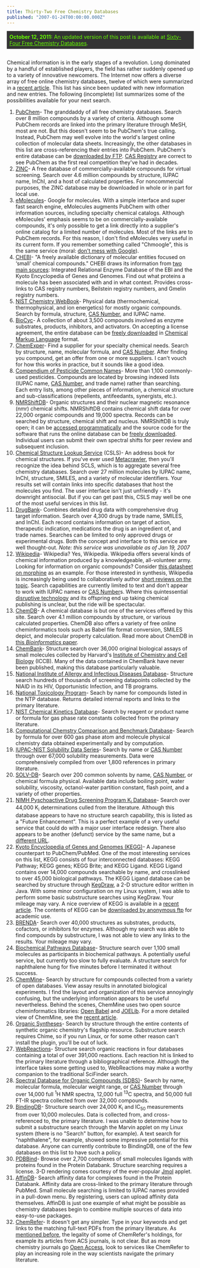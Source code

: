 ```yaml
---
title: Thirty-Two Free Chemistry Databases
published: "2007-01-24T00:00:00.000Z"
---
```


<div style="background: #333; color: #66ff00; margin-bottom: 2em; padding: 0.5em; font-style: sans-serif;">
  <strong>October 12, 2011:</strong> An updated version of this post is available at <a href="http://depth-first.com/articles/2011/10/12/sixty-four-free-chemistry-databases" style="color: #66ff00;">Sixty-Four Free Chemistry Databases</a>.
</div>

Chemical information is in the early stages of a revolution. Long dominated by a handful of established players, the field has rather suddenly opened up to a variety of innovative newcomers. The Internet now offers a diverse array of free online chemistry databases, twelve of which were summarized in a <a href="http://depth-first.com/articles/2006/11/07/twelve-free-chemistry-databases">recent article</a>. This list has since been updated with new information and new entries. The following (incomplete) list summarizes some of the possibilities available for your next search.

1. <a href="http://pubchem.ncbi.nlm.nih.gov/">PubChem</a>- The granddaddy of all free chemistry databases. Search over 8 million compounds by a variety of criteria. Although some PubChem records are linked into the primary literature through MeSH, most are not. But this doesn't seem to be PubChem's true calling. Instead, PubChem may well evolve into the world's largest online collection of molecular data sheets. Increasingly, the other databases in this list are cross-referencing their entries into PubChem. PubChem's entire database can be <a href="http://depth-first.com/articles/2006/09/29/hacking-pubchem-direct-access-with-ftp">downloaded by FTP</a>. 
<a href="http://www.cas.org/EO/regsys.html">CAS Registry</a> are correct to see PubChem as the first real competition they've had in  decades.
2. <a href="http://blaster.docking.org/zinc/">ZINC</a>- A free database of commercially-available compounds for virtual screening. Search over 4.6 million compounds by structure, IUPAC name, InChI, and a host of calculated properties. For noncommercial purposes, the ZINC database may be downloaded in whole or in part for local use.
3. <a href="http://emolecules.com">eMolecules</a>- Google for molecules. With a simple interface and super fast search engine, eMolecules augments PubChem with other information sources, including specialty chemical catalogs. Although eMolecules' emphasis seems to be on commercially-available compounds, it's only possible to get a link directly into a supplier's online catalog for a limited number of molecules. Most of the links are to PubChem records. For this reason, I don't find eMolecules very useful in its current form. If you remember something called "Chmoogle", this is the same service (moral: <a href="http://www.emolecules.com/doc/google_vs_chmoogle/index.htm">don't mess with Google</a>).
4. <a href="http://www.ebi.ac.uk/chebi/">CHEBI</a>- "A freely available dictionary of molecular entities focused on ‘small’ chemical compounds." CHEBI draws its information from <a href="http://www.ebi.ac.uk/chebi/faqForward.do#3">two main sources</a>: Integrated Relational Enzyme Database of the EBI and the Kyoto Encyclopedia of Genes and Genomes. Find out what proteins a molecule has been associated with and in what context. Provides cross-links to CAS registry numbers, Beilstein registry numbers, and Gmelin registry numbers.
5. <a href="http://webbook.nist.gov/chemistry/">NIST Chemistry WebBook</a>- Physical data (thermochemical, thermophysical, and ion energetics) for mostly organic compounds. Search by formula, structure, <a href="http://metamolecular.com/cheminformatics/what-is-a-cas-number/">CAS Number</a>, and IUPAC name.
6. <a href="http://biocyc.org/open-compounds.shtml">BioCyc</a>- A collection of about 3,500 compounds involved as enzyme substrates, products, inhibitors, and activators. On accepting a license agreement, the entire database can be <a href="http://biocyc.org/download.shtml">freely downloaded</a> in <a href="http://www.xml-cml.org/">Chemical Markup Language</a> format.
7. <a href="http://www.chemexper.com/">ChemExper</a>- Find a supplier for your specialty chemical needs. Search by structure, name, molecular formula, and <a href="http://metamolecular.com/cheminformatics/what-is-a-cas-number/">CAS Number</a>. After finding you compound, get an offer from one or more suppliers. I can't vouch for how this works in practice, but it sounds like a good idea.
8. <a href="http://www.alanwood.net/pesticides/">Compendium of Pesticide Common Names</a>- More than 1,100 commonly-used pesticides. Compounds are located by browsing indexed lists (IUPAC name, <a href="http://metamolecular.com/cheminformatics/what-is-a-cas-number/">CAS Number</a>, and trade name) rather than searching. Each entry lists, among other pieces of information, a chemical structure and sub-classifications (repellents, antifeedants, synergists, etc.).
9. <a href="http://nmrshiftdb.org">NMRShiftDB</a>- Organic structures and their nuclear magnetic resonance (nmr) chemical shifts. NMRShiftDB contains chemical shift data for over 22,000 organic compounds and 19,000 spectra. Records can be searched by structure, chemical shift and nucleus. NMRShiftDB is truly open; it can be <a href="http://depth-first.com/articles/2006/09/04/hacking-nmrshiftdb">accessed programmatically</a> and the source code for the software that runs the online database can be <a href="http://sourceforge.net/projects/nmrshiftdb/">freely downloaded</a>. Individual users can submit their own spectral shifts for peer review and subsequent inclusion.
10. <a href="http://cholla.chemnavigator.com/cgi-bin/lookup/search">Chemical Structure Lookup Service</a> (CSLS)- An address book for chemical structures. If you've ever used <a href="http://metacrawler.com">Metacrawler</a>, then you'll recognize the idea behind SCLS, which is to aggregate several free chemistry databases. Search over 27 million molecules by IUPAC name, InChI, structure, SMILES, and a variety of molecular identifiers. Your results set will contain links into specific databases that host the molecules you find. The user interface isn't just unfriendly - it's downright antisocial. But if you can get past this, CSLS may well be one of the most useful services in this list.
11. <a href="http://redpoll.pharmacy.ualberta.ca/drugbank/index.html">DrugBank</a>- Combines detailed drug data with comprehensive drug target information. Search over 4,300 drugs by trade name, SMILES, and InChI. Each record contains information on target of action, therapeutic indication, medications the drug is an ingredient of, and trade names. Searches can be limited to only approved drugs or experimental drugs. Both the concept and interface to this service are well thought-out. <em>Note: this service was unavailable as of Jan 19, 2007</em>
12. <a href="http://wikipedia.com">Wikipedia</a>- Wikipedia? Yes, Wikipedia. Wikipedia offers several kinds of chemical information produced by a knowledgeable, all-volunteer army. Looking for information on organic compounds? Consider <a href="http://en.wikipedia.org/wiki/Morphine">this datasheet on morphine</a> as an example. For those interested in synthesis, Wikipedia is increasingly being used to collaboratively author <a href="http://depth-first.com/articles/2006/09/08/chemical-reviews-on-wikipedia">short reviews on the topic</a>. Search capabilities are currently limited to text and don't appear to work with IUPAC names or <a href="http://metamolecular.com/cheminformatics/what-is-a-cas-number/">CAS Number</a>s.  Where this quintessential <a href="http://www.amazon.com/exec/obidos/tg/detail/-/0060521996/qid=1101756443/sr=8-1/ref=pd_ka_1/102-0228227-9568947?v=glance&amp;s=books&amp;n=507846">disruptive technology</a> and its offspring end up taking chemical publishing is unclear, but the ride will be spectacular.
13. <a href="http://cdb.ics.uci.edu/CHEM/Web/">ChemDB</a>- A chemical database is but one of the services offered by this site. Search over 4.1 million compounds by structure, or various calculated properties. ChemDB also offers a variety of free online cheminformatics tools such as Babel file format conversion, SMILES depict, and molecular property calculation. Read more about ChemDB in <a href="http://dx.doi.org/10.1093/bioinformatics/bti683">this <em>Bioinformatics</em> paper</a>.
14. <a href="http://chembank.broad.harvard.edu/">ChemBank</a>- Structure search over 36,000 original biological assays of small molecules collected by Harvard's <a href="http://iccb.med.harvard.edu/">Institute of Chemistry and Cell Biology</a> (ICCB). Many of the data contained in ChemBank have never been published, making this database particularly valuable.
15. <a href="http://chemdb2.niaid.nih.gov/struct_search/default.html">National Institute of Allergy and Infectious Diseases Database</a>- Structure search hundreds of thousands of screening datapoints collected by the NIAID in its HIV, Opportunistic Infection, and TB programs.
16. <a href="http://ntp.niehs.nih.gov:8080/">National Toxicology Program</a>- Seach by name for compounds listed in the NTP database. Returns detailed internal reports and links to the primary literature.
17. <a href="http://kinetics.nist.gov/index.php">NIST Chemical Kinetics Database</a>- Search by reagent or product name or formula for gas phase rate constants collected from the primary literature.
18. <a href="http://srdata.nist.gov/cccbdb/default.htm">Computational Chemstry Comparison and Benchmark Database</a>- Search by formula for over 600 gas phase atom and molecule physical chemistry data obtained experimentally and by computation.
19. <a href="http://srdata.nist.gov/solubility/">IUPAC-NIST Solubility Data Series</a>- Search by name or <a href="http://metamolecular.com/cheminformatics/what-is-a-cas-number/">CAS Number</a> through over 67,000 solubility measurements. Data were comprehensively compiled from over 1,800 references in primary literature.
20. <a href="http://solvdb.ncms.org/">SOLV-DB</a>- Search over 200 common solvents by name, <a href="http://metamolecular.com/cheminformatics/what-is-a-cas-number/">CAS Number</a>, or chemical formula physical. Available data include boiling point, water solubility, viscosity, octanol-water partition constant, flash point, and a variety of other properties.
21. <a href="http://kidb.bioc.cwru.edu/pdsp.php">NIMH Pyschoactive Drug Screening Program K<sub>i</sub> Database</a>- Search over 44,000 K<sub>i</sub> determinations culled from the literature. Although this database appears to have no structure search capability, this is listed as a "Future Enhancement". This is a perfect example of a very useful service that could do with a major user interface redesign. There also appears to be another (defunct) service by the same name, but a <a href="http://pdsp.med.unc.edu/pdsp.php">different URL</a>.
22. <a href="http://www.genome.jp/kegg/">Kyoto Encyclopedia of Genes and Genomes (KEGG)</a>- A Japanese counterpart to PubChem/PubMed. One of the most interesting services on this list, KEGG consists of four interconnected databases: KEGG Pathway; KEGG genes; KEGG Brite; and KEGG Ligand. KEGG Ligand contains over 14,000 compounds searchable by name, and crosslinked to over 45,000 biological pathways. The KEGG Ligand database can be searched by structure through <a href="http://www.genome.jp/download/">KegDraw</a>, a 2-D structure editor written in Java. With some minor configuration on my Linux system, I was able to perform some basic substructure searches using KegDraw. Your mileage may vary. A nice overview of KEGG is available in a <a href="http://dx.doi.org/10.1093/nar/gkj102">recent article</a>. The contents of KEGG can be <a href="http://www.genome.jp/anonftp/">downloaded by anonymous ftp</a> for academic use.
23. <a href="http://www.brenda.uni-koeln.de/">BRENDA</a>- Search over 40,000 structures as substrates, products, cofactors, or inhibitors for enzymes. Although my search was able to find compounds by substructure, I was not able to view any links to the results. Your mileage may vary.
24. <a href="http://www2.chemie.uni-erlangen.de/services/biopath/index.html">Biochemical Pathways Database</a>- Structure search over 1,100 small molecules as participants in biochemical pathways. A potentially useful service, but currently too slow to fully evaluate. A structure search for naphthalene hung for five minutes before I terminated it without success.
25. <a href="http://bioweb.ucr.edu/ChemMineV2/">ChemMine</a>- Search by structure for compounds collected from a variety of open databases. View assay results in annotated biological experiments. I find the layout and organization of this service annoyingly confusing, but the underlying information appears to be useful nevertheless. Behind the scenes, ChemMine uses two open source cheminformatics libraries: <a href="http://openbabel.sf.net">Open Babel</a> and <a href="http://joelib.sf.net">JOELib</a>. For a more detailed view of ChemMine, see the <a href="http://dx.doi.org/10.1104/pp.105.062687">recent article</a>.
26. <a href="http://www.orgsyn.org/">Organic Syntheses</a>- Search by structure through the entire contents of synthetic organic chemistry's flagship resource. Substructure search requires Chime, so if you run Linux, or for some other reason can't install the plugin, you'll be out of luck.
27. <a href="http://webreactions.net/index.html">WebReactions</a>- Structure search organic reactions in four databases containing a total of over 391,000 reactions. Each reaction hit is linked to the primary literature through a bibliographical reference. Although the interface takes some getting used to, WebReactions may make a worthy companion to the traditional SciFinder search.
28. <a href="http://www.aist.go.jp/RIODB/SDBS/cgi-bin/cre_index.cgi">Spectral Database for Organic Compounds (SDBS)</a>- Search by name, molecular formula, molecular weight range, or <a href="http://metamolecular.com/cheminformatics/what-is-a-cas-number/">CAS Number</a> through over 14,000 full <sup>1</sup>H NMR spectra, 12,000 full <sup>13</sup>C spectra, and 50,000 full FT-IR spectra collected from over 32,000 compounds.
29. <a href="http://www.bindingdb.org/">BindingDB</a>- Structure search over 24,000 K<sub>i</sub> and IC<sub>50</sub> measurements from over 10,000 molecules. Data is collected from, and cross-referenced to, the primary literature. I was unable to determine how to submit a substructure search through the Marvin applet on my Linux system (there is no "Search" button, for example). A text search for "naphthalene", for example, showed some impressive potential for this database. Anyone can currently contribute to BindingDB, one of the few databases on this list to have such a policy.
30. <a href="http://sw16.im.med.umich.edu/databases/pdbbind/index.jsp">PDBBind</a>- Browse over 2,700 complexes of small molecules ligands with proteins found in the Protein Databank. Structure searching requires a license. 3-D rendering comes courtesy of the ever-popular <a href="http:/jmol.sf.net/">Jmol</a> applet.
31. <a href="http://pc1664.pharmazie.uni-marburg.de/affinity/index.php">AffinDB</a>- Search affinity data for complexes found in the Protein Databank. Affinity data are cross-linked to the primary literature through PubMed. Small molecule searching is limited to IUPAC names provided in a pull-down menu. By registering, users can upload affinity data themselves. AffinDB is just one example of what might be possible as chemistry databases begin to combine multiple sources of data into easy-to-use packages.
32. <a href="http://www.chemrefer.com">ChemRefer</a>- It doesn't get any simpler. Type in your keywords and get links to the matching full-text PDFs from the primary literature. As <a href="http://depth-first.com/articles/2007/01/15/chemrefer-free-direct-access-to-the-primary-literature">mentioned before</a>, the legality of some of ChemRefer's holdings, for example its articles from ACS journals, is not clear. But as more chemistry journals go <a href="http://depth-first.com/articles/2006/11/16/electric-cars-and-open-access">Open Access</a>, look to services like ChemRefer to play an increasing role in the way scientists navigate the primary literature.